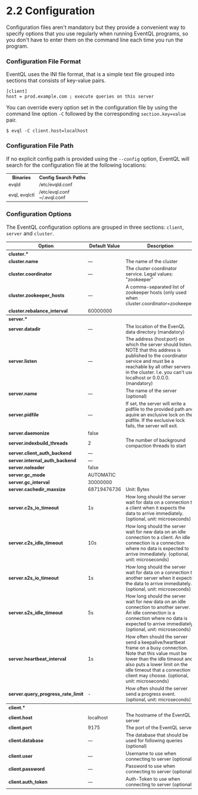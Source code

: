 2.2 Configuration
=================

Configuration files aren't mandatory but they provide a convenient way to specify options that you use regularly when running EventQL programs, so you don't have to enter them on the command line each time you run the program.

### Configuration File Format
EventQL uses the INI file format, that is a simple text file grouped into sections that consists of key-value pairs.

    [client]
    host = prod.example.com ; execute queries on this server

You can override every option set in the configuration file by using the command line option `-C` followed by the corresponding `section.key=value` pair.

    $ evql -C client.host=localhost



### Configuration File Path

If no explicit config path is provided using the `--config` option, EventQL will
search for the configuration file at the following locations:

<table style="font-size:90%;">
  <tr>
    <th>Binaries</th>
    <th>Config Search Paths</th>
  </tr>
  <tr>
    <td>evqld</td>
    <td>/etc/evqld.conf</td>
  </tr>
  <tr>
    <td>evql, evqlctl</td>
    <td>/etc/evql.conf<br/>~/.evql.conf</td>
  </tr>
</table>


### Configuration Options

The EventQL configuration options are grouped in three sections: `client`, `server` and `cluster`.

<table style="font-size:90%;">
  <tr>
    <th>Option</th>
    <th>Default Value</th>
    <th>Description</th>
  </tr>
  <tr>
    <th colspan="3" align="left">cluster.*</th>
  </tr>
  <tr>
    <td><b>cluster.name</b></td>
    <td>&mdash;</td>
    <td>The name of the cluster</td>
  </tr>
  <tr>
    <td><b>cluster.coordinator</b></td>
    <td>&mdash;</td>
    <td>The cluster coordinator service. Legal values: "zookeeper"</td>
  </tr>
  <tr>
    <td><b>cluster.zookeeper_hosts</b></td>
    <td>&mdash;</td>
    <td>A comma-separated list of zookeeper hosts (only used when cluster.coordinator=zookeeper)</td>
  </tr>
  <tr>
    <td><b>cluster.rebalance_interval</b></td>
    <td>60000000</td>
    <td></td>
  </tr>
  <tr>
    <th colspan="3" align="left">server.*</th>
  </tr>
  <tr>
    <td><b>server.datadir</b></td>
    <td>&mdash;</td>
    <td>The location of the EvenQL data directory (mandatory)</td>
  </tr>
  <tr>
    <td><b>server.listen</b></td>
    <td>&mdash;</td>
    <td>
      The address (host:port) on which the server should listen. NOTE that this
      address is published to the coordinator service and must be a reachable 
      by all other servers in the cluster. I.e. you can't use localhost or
      0.0.0.0. (mandatory)
    </td>
  </tr>
  <tr>
    <td><b>server.name</b></td>
    <td>&mdash;</td>
    <td>The name of the server (optional)</td>
  </tr>
  <tr>
    <td><b>server.pidfile</b></td>
    <td>&mdash;</td>
    <td>
      If set, the server will write a pidfile to the provided path and aquire
      an exclusive lock on the pidfile. If the exclusive lock fails, the server
      will exit.
    </td>
  </tr>
  <tr>
    <td><b>server.daemonize</b></td>
    <td>false</td>
    <td></td>
  </tr>
  <tr>
    <td><b>server.indexbuild_threads</b></td>
    <td>2</td>
    <td>The number of background compaction threads to start</td>
  </tr>
  <tr>
    <td><b>server.client_auth_backend</b></td>
    <td>&mdash;</td>
    <td></td>
  </tr>
  <tr>
    <td><b>server.internal_auth_backend</b></td>
    <td>&mdash;</td>
    <td></td>
  </tr>
  <tr>
    <td><b>server.noleader</b></td>
    <td>false</td>
    <td></td>
  </tr>
  <tr>
    <td><b>server.gc_mode</b></td>
    <td>AUTOMATIC</td>
    <td></td>
  </tr>
  <tr>
    <td><b>server.gc_interval</b></td>
    <td>30000000</td>
    <td></td>
  </tr>
  <tr>
    <td><b>server.cachedir_maxsize</b></td>
    <td>68719476736</td>
    <td>Unit: Bytes</td>
  </tr>
  <tr>
    <td><b>server.c2s_io_timeout</b></td>
    <td>1s</td>
    <td>
      How long should the server wait for data on a connection to a client when
      it expects the data to arrive immediately. (optional, unit: microseconds)
    </td>
  </tr>
  <tr>
    <td><b>server.c2s_idle_timeout</b></td>
    <td>10s</td>
    <td>
      How long should the server wait for new data on an idle connection to a
      client. An idle connection is a connection where no data is expected
      to arrive immediately. (optional, unit: microseconds)
    </td>
  </tr>
  <tr>
    <td><b>server.s2s_io_timeout</b></td>
    <td>1s</td>
    <td>
      How long should the server wait for data on a connection to another
      server when it expects the data to arrive immediately. (optional,
      unit: microseconds)
    </td>
  </tr>
  <tr>
    <td><b>server.s2s_idle_timeout</b></td>
    <td>5s</td>
    <td>
      How long should the server wait for new data on an idle connection to
      another server. An idle connection is a connection where no data is
      expected to arrive immediately. (optional, unit: microseconds)
    </td>
  </tr>
  <tr>
    <td><b>server.heartbeat_interval</b></td>
    <td>1s</td>
    <td>
      How often should the server send a keepalive/heartbeat frame on a busy
      connection. Note that this value must be lower than the idle timeout and
      also puts a lower limit on the idle timeout that a connection client may
      choose. (optional, unit: microseconds)
    </td>
  </tr>
  <tr>
    <td><b>server.query_progress_rate_limit</b></td>
    <td>-</td>
    <td>
      How often should the server send a progress event.
      (optional, unit: microseconds)
    </td>
  </tr>
  <tr>
    <th colspan="3" align="left">client.*</th>
  </tr>
  <tr>
    <td><b>client.host</b></td>
    <td>localhost</td>
    <td>The hostname of the EventQL server</td>
  </tr>
  <tr>
    <td><b>client.port</b></td>
    <td>9175</td>
    <td>The port of the EventQL server</td>
  </tr>
  <tr>
    <td><b>client.database</b></td>
    <td>&mdash;</td>
    <td>The database that should be used for following queries (optional)</td>
  </tr>
  <tr>
    <td><b>client.user</b></td>
    <td>&mdash;</td>
    <td>Username to use when connecting to server (optional)</td>
  </tr>
  <tr>
    <td><b>client.password</b></td>
    <td>&mdash;</td>
    <td>Password to use when connecting to server (optional)</td>
  </tr>
  <tr>
    <td><b>client.auth_token</b></td>
    <td>&mdash;</td>
    <td>Auth-Token to use when connecting to server (optional)</td>
  </tr>
</table>



